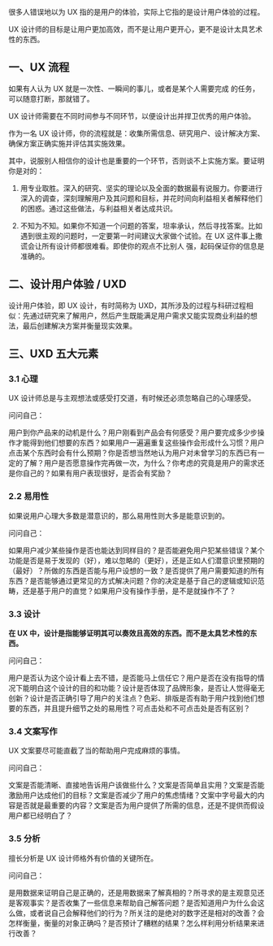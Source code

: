 
很多人错误地以为 UX 指的是用户的体验，实际上它指的是设计用户体验的过程。

UX 设计师的目标是让用户更加高效，而不是让用户更开心，更不是设计太具艺术性的东西。

## 一、UX 流程

如果有人认为 UX 就是一次性、一瞬间的事儿，或者是某个人需要完成 的任务，可以随意打断，那就错了。

UX 设计师需要在不同时间参与不同环节，以便设计出并捍卫优秀的用户体验。

作为一名 UX 设计师，你的流程就是：收集所需信息、研究用户、设计解决方案、确保方案正确实施并评估其实施效果。

其中，说服别人相信你的设计也是重要的一个环节，否则谈不上实施方案。要证明你是对的：

1. 用专业取胜。深入的研究、坚实的理论以及全面的数据最有说服力。你要进行深入的调查，深刻理解用户及其问题和目标，并花时间向利益相关者解释他们的困惑。通过这些做法，与利益相关者达成共识。

2. 不知为不知。如果你不知道一个问题的答案，坦率承认，然后寻找答案。比如遇到很主观的问题时，一定要第一时间建议大家做个试验。在 UX 这件事上撒谎会让所有设计师都很难看。即使你的观点不比别人 强，起码保证你的信息是准确的。


## 二、设计用户体验 / UXD

设计用户体验，即 UX 设计，有时简称为 UXD，其所涉及的过程与科研过程相似：先通过研究来了解用户，然后产生既能满足用户需求又能实现商业利益的想法，最后创建解决方案并衡量现实效果。


## 三、UXD 五大元素

### 3.1 心理

UX 设计师总是与主观想法或感受打交道，有时候还必须忽略自己的心理感受。

问问自己：

用户到你产品来的动机是什么？用户刚看到产品会有何感受？用户要完成多少步操作才能得到他们想要的东西？如果用户一遍遍重复这些操作会形成什么习惯？用户点击某个东西时会有什么预期？你是否想当然地认为用户对未曾学习的东西已有一定的了解？用户是否愿意操作完再做一次，为什么？你考虑的究竟是用户的需求还是你自己的？如果有用户表现很好，是否会有奖励？


### 2.2 易用性

如果说用户心理大多数是潜意识的，那么易用性则大多是能意识到的。

问问自己：

如果用户减少某些操作是否也能达到同样目的？是否能避免用户犯某些错误？某个功能是否是易于发现的（好），难以忽略的（更好），还是正如人们潜意识里预期的（最好）？所做的东西是否能与用户设想的一致？是否提供了用户需要知道的所有东西？是否能够通过更常见的方式解决问题？你的决定是基于自己的逻辑或知识范畴，还是基于用户的直觉？如果用户没有操作手册，是不是就操作不了？


### 3.3 设计

**在 UX 中，设计是指能够证明其可以奏效且高效的东西。而不是太具艺术性的东西。**

问问自己：

用户是否认为这个设计看上去不错，是否能马上信任它？用户是否在没有指导的情况下能明白这个设计的目的和功能？设计是否体现了品牌形象，是否让人觉得毫无创新？设计是否正确引导了用户的关注点？色彩、排版是否有助于用户找到他们想要的东西，并且提升细节之处的易用性？可点击处和不可点击处是否有区别？

### 3.4 文案写作

UX 文案要尽可能直截了当的帮助用户完成麻烦的事情。

问问自己：

文案是否能清晰、直接地告诉用户该做些什么？文案是否简单且实用？文案是否能激励用户达成他们的目标？文案是否减少了用户的焦虑情绪？文案中字号最大的内容是否就是最重要的内容？文案是否为用户提供了所需的信息，还是不提供而假设用户都已经明白了？

### 3.5 分析

擅长分析是 UX 设计师格外有价值的关键所在。

问问自己：

是用数据来证明自己是正确的，还是用数据来了解真相的？所寻求的是主观意见还是客观事实？是否收集了一些信息来帮助自己解答问题？是否知道用户为什么会这么做，或者说自己会解释他们的行为？所关注的是绝对的数字还是相对的改善？会怎样衡量，衡量的对象正确吗？是否预计了糟糕的结果？怎么样利用分析结果来进行改善？


